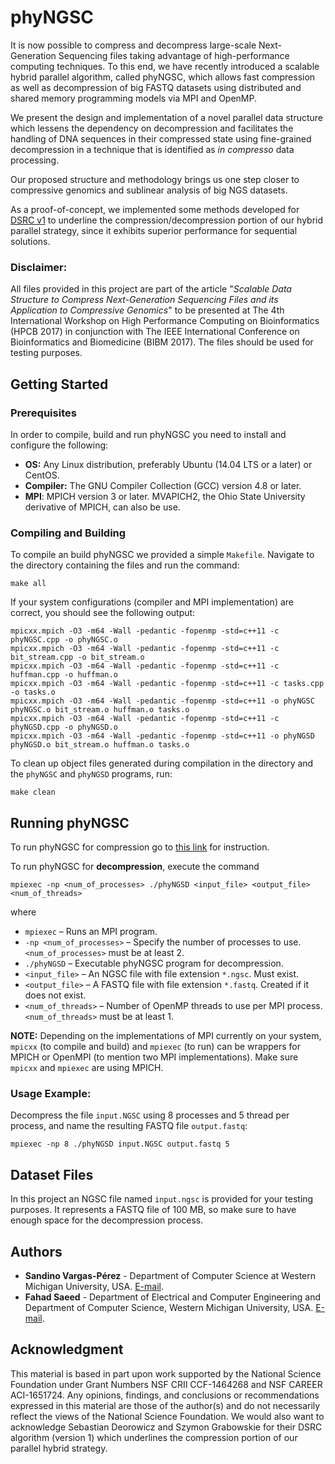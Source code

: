 # phyNGSC

It is now possible to compress and decompress large-scale Next-Generation Sequencing files taking advantage of high-performance computing techniques. To this end, we have recently introduced a scalable hybrid parallel algorithm, called phyNGSC, which allows fast compression as well as decompression of big FASTQ datasets using distributed and shared memory programming models via MPI and OpenMP. 

We present the design and implementation of a novel parallel data structure which lessens the dependency on decompression and facilitates the handling of DNA sequences in their compressed state using fine-grained decompression in a technique that is identified as *in compresso* data processing. 

Our proposed structure and methodology brings us one step closer to compressive genomics and sublinear analysis of big NGS datasets.

As a proof-of-concept, we implemented some methods developed for [DSRC v1](http://sun.aei.polsl.pl/dsrc/) to underline the compression/decompression portion of our hybrid parallel strategy, since it exhibits superior performance for sequential solutions.

### Disclaimer:

All files provided in this project are part of the article "*Scalable Data Structure to Compress Next-Generation Sequencing Files and its Application to Compressive Genomics*" to be presented at The 4th International Workshop on High Performance Computing on Bioinformatics (HPCB 2017) in conjunction with The IEEE International Conference on Bioinformatics and Biomedicine (BIBM 2017). The files should be used for testing purposes.

## Getting Started

### Prerequisites

In order to compile, build and run phyNGSC you need to install and configure the following:

* __OS:__ Any Linux distribution, preferably Ubuntu (14.04 LTS or a later) or CentOS.
* __Compiler:__ The GNU Compiler Collection (GCC) version 4.8 or later.
* __MPI__: MPICH version 3 or later. MVAPICH2, the Ohio State University derivative of MPICH, can also be use.

### Compiling and Building

To compile an build phyNGSC we provided a simple `Makefile`. Navigate to the directory containing the files and run the command:

```
make all
```

If your system configurations (compiler and MPI implementation) are correct, you should see the following output:

```
mpicxx.mpich -O3 -m64 -Wall -pedantic -fopenmp -std=c++11 -c phyNGSC.cpp -o phyNGSC.o
mpicxx.mpich -O3 -m64 -Wall -pedantic -fopenmp -std=c++11 -c bit_stream.cpp -o bit_stream.o
mpicxx.mpich -O3 -m64 -Wall -pedantic -fopenmp -std=c++11 -c huffman.cpp -o huffman.o
mpicxx.mpich -O3 -m64 -Wall -pedantic -fopenmp -std=c++11 -c tasks.cpp -o tasks.o
mpicxx.mpich -O3 -m64 -Wall -pedantic -fopenmp -std=c++11 -o phyNGSC phyNGSC.o bit_stream.o huffman.o tasks.o
mpicxx.mpich -O3 -m64 -Wall -pedantic -fopenmp -std=c++11 -c phyNGSD.cpp -o phyNGSD.o
mpicxx.mpich -O3 -m64 -Wall -pedantic -fopenmp -std=c++11 -o phyNGSD phyNGSD.o bit_stream.o huffman.o tasks.o
```

To clean up object files generated during compilation in the directory and the `phyNGSC` and `phyNGSD` programs, run:

```
make clean
```

## Running phyNGSC

To run phyNGSC for compression go to [this link](https://github.com/pcdslab/PHYNGSC) for instruction.

To run phyNGSC for **decompression**, execute the command

```
mpiexec -np <num_of_processes> ./phyNGSD <input_file> <output_file> <num_of_threads>
```
where

* `mpiexec` – Runs an MPI program.
* `-np <num_of_processes>` – Specify the number of processes to use. `<num_of_processes>` must be at least 2.
* `./phyNGSD` – Executable phyNGSC program for decompression.
* `<input_file>` – An NGSC file with file extension `*.ngsc`. Must exist.
* `<output_file>` – A FASTQ file with file extension `*.fastq`. Created if it does not exist.
* `<num_of_threads>` – Number of OpenMP threads to use per MPI process. `<num_of_threads>` must be at least 1.

**NOTE:** Depending on the implementations of MPI currently on your system, `mpicxx` (to compile and build) and `mpiexec` (to run) can be wrappers for MPICH or OpenMPI (to mention two MPI implementations). Make sure `mpicxx` and `mpiexec` are using MPICH.

### Usage Example:
Decompress the file `input.NGSC` using 8 processes and 5 thread per process, and name the resulting FASTQ file `output.fastq`:

```
mpiexec -np 8 ./phyNGSD input.NGSC output.fastq 5
```

## Dataset Files

In this project an NGSC file named `input.ngsc` is provided for your testing purposes. It represents a FASTQ file of 100 MB, so make sure to have enough space for the decompression process.

## Authors

* **Sandino Vargas-P&eacute;rez** - Department of Computer Science at Western Michigan University, USA. [E-mail](mailto:sandinonarciso.vargasperez@wmich.edu).
* **Fahad Saeed** - Department of Electrical and Computer Engineering and Department of Computer Science, Western Michigan University, USA. [E-mail](mailto:fahad.saeed@wmich.edu).

## Acknowledgment

This material is based in part upon work supported by the National Science Foundation under Grant Numbers NSF CRII CCF-1464268 and NSF CAREER ACI-1651724. Any opinions, findings, and conclusions or recommendations expressed in this material are those of the author(s) and do not necessarily reflect the views of the National Science Foundation. We would also want to acknowledge Sebastian Deorowicz and Szymon Grabowskie for their DSRC algorithm (version 1) which underlines the compression portion of our parallel hybrid strategy.